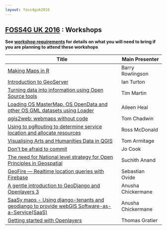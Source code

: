 ```yaml
---
layout: foss4guk2016
---
```

## [FOSS4G UK 2016](/foss4guk2016/) : Workshops

**See [workshop requirements](workshopHackRequirements.html) for details on what you will need to bring if you are planning to attend these workshops**

|Title| Main Presenter |
|-----|-------------|
|[Making Maps in R](abstracts.html#making-maps-in-r)| Barry Rowlingson|
|[Introduction to GeoServer](abstracts.html#introduction-to-geoserver)| Ian Turton|
|[Turning data into information using Open Source tools](abstracts.html#turning-data-into-information-using-open-source-tools)| Tim Martin|
|[Loading OS MasterMap, OS OpenData and other OS GML datasets using Loader](abstracts.html#loading-os-mastermap-os-opendata-and-other-os-gml-datasets-using-loader)| Aileen Heal|
|[qgis2web: webmaps without code](abstracts.html#qgis2web-webmaps-without-code)| Tom Chadwin |
|[Using to pgRouting to determine service location and allocate resources](abstracts.html#using-to-pgrouting-to-determine-service-location-and-allocate-resources)| Ross McDonald |
|[Visualising Arts and Humanities Data in QGIS](abstracts.html#visualising-arts-and-humanities-data-in-qgis)| Tom Armitage |
|[Don't be afraid to commit](abstracts.html#dont-be-afraid-to-commit)| Jo Cook |
|[The need for National level strategy for Open Principles in Geospatial](abstracts.html#the-need-for-national-level-strategy-for-open-principles-in-geospatial)| Suchith Anand |
|[GeoFire — Realtime location queries with Firebase](abstracts.html#geofire--realtime-location-queries-with-firebase)| Sebastian Ovide |
|[A gentle introduction to GeoDjango and Openlayers 3](abstracts.html#a-gentle-introduction-to-geodjango-and-openlayers-3)| Anusha Chickermane|
|[SaaSy maps - Using django-tenants and geodjango to provide webGIS Software-as-a-Service(SaaS)](abstracts.html#saasy-maps---using-django-tenants-and-geodjango-to-provide-webgis-software-as-a-servicesaas)| Anusha Chickermane|
|[Getting started with Openlayers](abstracts.html#getting-started-with-openlayers)| Thomas Gratier|
